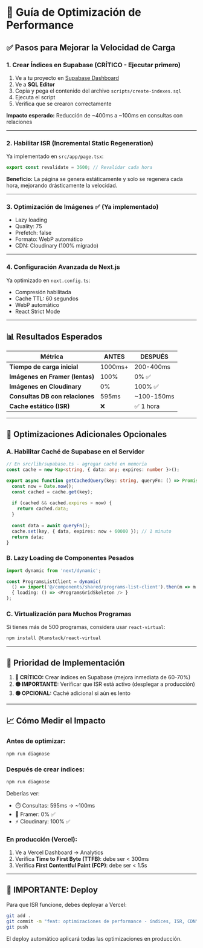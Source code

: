 # 🚀 Guía de Optimización de Performance

## ✅ Pasos para Mejorar la Velocidad de Carga

### 1. **Crear Índices en Supabase** (CRÍTICO - Ejecutar primero)

1. Ve a tu proyecto en [Supabase Dashboard](https://supabase.com/dashboard)
2. Ve a **SQL Editor**
3. Copia y pega el contenido del archivo `scripts/create-indexes.sql`
4. Ejecuta el script
5. Verifica que se crearon correctamente

**Impacto esperado:** Reducción de ~400ms a ~100ms en consultas con relaciones

---

### 2. **Habilitar ISR (Incremental Static Regeneration)**

Ya implementado en `src/app/page.tsx`:
```typescript
export const revalidate = 3600; // Revalidar cada hora
```

**Beneficio:** La página se genera estáticamente y solo se regenera cada hora, mejorando drásticamente la velocidad.

---

### 3. **Optimización de Imágenes** ✅ (Ya implementado)

- Lazy loading
- Quality: 75
- Prefetch: false
- Formato: WebP automático
- CDN: Cloudinary (100% migrado)

---

### 4. **Configuración Avanzada de Next.js**

Ya optimizado en `next.config.ts`:
- Compresión habilitada
- Cache TTL: 60 segundos
- WebP automático
- React Strict Mode

---

## 📊 Resultados Esperados

| Métrica | ANTES | DESPUÉS |
|---------|-------|---------|
| **Tiempo de carga inicial** | 1000ms+ | 200-400ms |
| **Imágenes en Framer (lentas)** | 100% | 0% ✅ |
| **Imágenes en Cloudinary** | 0% | 100% ✅ |
| **Consultas DB con relaciones** | 595ms | ~100-150ms |
| **Cache estático (ISR)** | ❌ | ✅ 1 hora |

---

## 🔧 Optimizaciones Adicionales Opcionales

### A. Habilitar Caché de Supabase en el Servidor
```typescript
// En src/lib/supabase.ts - agregar caché en memoria
const cache = new Map<string, { data: any; expires: number }>();

export async function getCachedQuery(key: string, queryFn: () => Promise<any>) {
  const now = Date.now();
  const cached = cache.get(key);
  
  if (cached && cached.expires > now) {
    return cached.data;
  }
  
  const data = await queryFn();
  cache.set(key, { data, expires: now + 60000 }); // 1 minuto
  return data;
}
```

### B. Lazy Loading de Componentes Pesados
```typescript
import dynamic from 'next/dynamic';

const ProgramsListClient = dynamic(
  () => import('@/components/shared/programs-list-client').then(m => m.ProgramsListClient),
  { loading: () => <ProgramsGridSkeleton /> }
);
```

### C. Virtualización para Muchos Programas
Si tienes más de 500 programas, considera usar `react-virtual`:
```bash
npm install @tanstack/react-virtual
```

---

## 🎯 Prioridad de Implementación

1. **🔴 CRÍTICO:** Crear índices en Supabase (mejora inmediata de 60-70%)
2. **🟡 IMPORTANTE:** Verificar que ISR está activo (desplegar a producción)
3. **🟢 OPCIONAL:** Caché adicional si aún es lento

---

## 📈 Cómo Medir el Impacto

### Antes de optimizar:
```bash
npm run diagnose
```

### Después de crear índices:
```bash
npm run diagnose
```

Deberías ver:
- ⏱️ Consultas: 595ms → ~100ms
- 🐌 Framer: 0% ✅
- ⚡ Cloudinary: 100% ✅

### En producción (Vercel):
1. Ve a Vercel Dashboard → Analytics
2. Verifica **Time to First Byte (TTFB)**: debe ser < 300ms
3. Verifica **First Contentful Paint (FCP)**: debe ser < 1.5s

---

## 🚨 IMPORTANTE: Deploy

Para que ISR funcione, debes deployar a Vercel:
```bash
git add .
git commit -m "feat: optimizaciones de performance - índices, ISR, CDN"
git push
```

El deploy automático aplicará todas las optimizaciones en producción.

